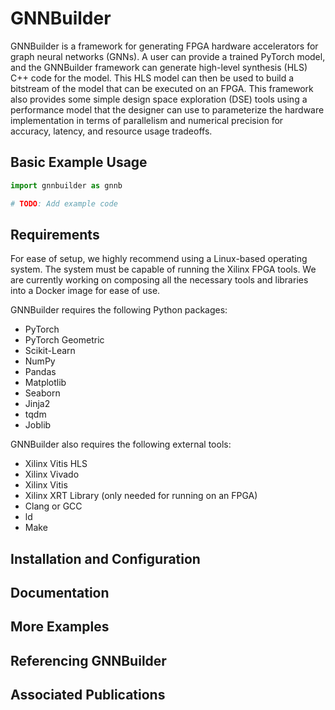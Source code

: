 # GNNBuilder

GNNBuilder is a framework for generating FPGA hardware accelerators for graph neural networks (GNNs). A user can provide a trained PyTorch model, and the GNNBuilder framework can generate high-level synthesis (HLS) C++ code for the model. This HLS model can then be used to build a bitstream of the model that can be executed on an FPGA. This framework also provides some simple design space exploration (DSE) tools using a performance model that the designer can use to parameterize the hardware implementation in terms of parallelism and numerical precision for accuracy, latency, and resource usage tradeoffs.

## Basic Example Usage

```python
import gnnbuilder as gnnb

# TODO: Add example code
```

## Requirements

For ease of setup, we highly recommend using a Linux-based operating system. The system must be capable of running the Xilinx FPGA tools.
We are currently working on composing all the necessary tools and libraries into a Docker image for ease of use.

GNNBuilder requires the following Python packages:

- PyTorch
- PyTorch Geometric
- Scikit-Learn
- NumPy
- Pandas
- Matplotlib
- Seaborn
- Jinja2
- tqdm
- Joblib

GNNBuilder also requires the following external tools:

- Xilinx Vitis HLS
- Xilinx Vivado
- Xilinx Vitis
- Xilinx XRT Library (only needed for running on an FPGA)
- Clang or GCC
- ld
- Make

## Installation and Configuration

## Documentation

## More Examples

## Referencing GNNBuilder

## Associated Publications
